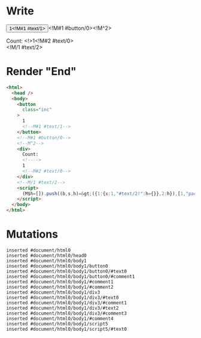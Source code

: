 # Write
  <button class=inc>1<!M#1 #text/1></button><!M#1 #button/0><!M^2><div>Count: <!>1<!M#2 #text/0></div><!M/1 #text/2><script>(M$h=[]).push((b,s,h)=>({1:{x:1,"#text/2!":h={}},2:h}),[1,"packages/translator/src/__tests__/fixtures/custom-tag-parameters/components/custom-tag.marko_0_x",])</script>


# Render "End"
```html
<html>
  <head />
  <body>
    <button
      class="inc"
    >
      1
      <!--M#1 #text/1-->
    </button>
    <!--M#1 #button/0-->
    <!--M^2-->
    <div>
      Count: 
      <!---->
      1
      <!--M#2 #text/0-->
    </div>
    <!--M/1 #text/2-->
    <script>
      (M$h=[]).push((b,s,h)=&gt;({1:{x:1,"#text/2!":h={}},2:h}),[1,"packages/translator/src/__tests__/fixtures/custom-tag-parameters/components/custom-tag.marko_0_x",])
    </script>
  </body>
</html>
```

# Mutations
```
inserted #document/html0
inserted #document/html0/head0
inserted #document/html0/body1
inserted #document/html0/body1/button0
inserted #document/html0/body1/button0/#text0
inserted #document/html0/body1/button0/#comment1
inserted #document/html0/body1/#comment1
inserted #document/html0/body1/#comment2
inserted #document/html0/body1/div3
inserted #document/html0/body1/div3/#text0
inserted #document/html0/body1/div3/#comment1
inserted #document/html0/body1/div3/#text2
inserted #document/html0/body1/div3/#comment3
inserted #document/html0/body1/#comment4
inserted #document/html0/body1/script5
inserted #document/html0/body1/script5/#text0
```